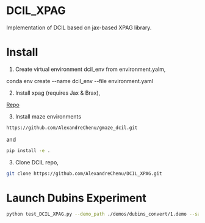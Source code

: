 # DCIL_XPAG
Implementation of DCIL based on jax-based XPAG library.

# Install 

1. Create virtual environment dcil_env from environment.yalm,


conda env create --name dcil_env --file environment.yaml

2. Install xpag (requires Jax & Brax),

[Repo](https://github.com/perrin-isir/xpag)

3. Install maze environments 

```sh
https://github.com/AlexandreChenu/gmaze_dcil.git
```

and 

```sh
pip install -e .
```

3. Clone DCIL repo,


```sh
git clone https://github.com/AlexandreChenu/DCIL_XPAG.git
```

# Launch Dubins Experiment

```sh
python test_DCIL_XPAG.py --demo_path ./demos/dubins_convert/1.demo --save_path /path/to/save/path
```

